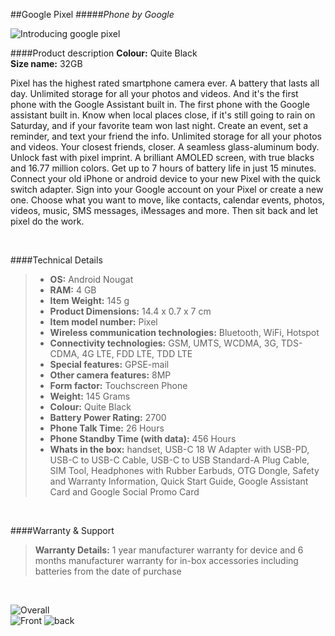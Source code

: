 ##Google Pixel
#####_Phone by Google_  

![Introducing google pixel](
http://g-ecx.images-amazon.com/images/G/31/aplusautomation/vendorimages/28e2c034-855a-4978-a31c-57a9a77c9a87.PNG._CB521782576__SR970,300_.png
)  

####Product description
**Colour:** Quite Black  
**Size name:** 32GB

Pixel has the highest rated smartphone camera ever. A battery that lasts all day. Unlimited storage for all your photos and videos. And it's the first phone with the Google Assistant built in. The first phone with the Google assistant built in. Know when local places close, if it's still going to rain on Saturday, and if your favorite team won last night. Create an event, set a reminder, and text your friend the info. Unlimited storage for all your photos and videos. Your closest friends, closer. A seamless glass-aluminum body. Unlock fast with pixel imprint. A brilliant AMOLED screen, with true blacks and 16.77 million colors. Get up to 7 hours of battery life in just 15 minutes. Connect your old iPhone or android device to your new Pixel with the quick switch adapter. Sign into your Google account on your Pixel or create a new one. Choose what you want to move, like contacts, calendar events, photos, videos, music, SMS messages, iMessages and more. Then sit back and let pixel do the work.

<br/>

####Technical Details
>* **OS:** Android Nougat
>* **RAM:** 4 GB
>* **Item Weight:** 145 g
>* **Product Dimensions:** 14.4 x 0.7 x 7 cm
>* **Item model number:** Pixel
>* **Wireless communication technologies:** Bluetooth, WiFi, Hotspot
>* **Connectivity technologies:** GSM, UMTS, WCDMA, 3G, TDS-CDMA, 4G LTE, FDD LTE, TDD LTE
>* **Special features:** GPSE-mail
>* **Other camera features:** 8MP
>* **Form factor:** Touchscreen Phone
>* **Weight:** 145 Grams
>* **Colour:** Quite Black
>* **Battery Power Rating:** 2700
>* **Phone Talk Time:** 26 Hours
>* **Phone Standby Time (with data):** 456 Hours
>* **Whats in the box:** handset, USB-C 18 W Adapter with USB-PD, USB-C to USB-C Cable, USB-C to USB Standard-A Plug Cable, SIM Tool, Headphones with Rubber Earbuds, OTG Dongle, Safety and Warranty Information, Quick Start Guide, Google Assistant Card and Google Social Promo Card

<br/>

####Warranty & Support
>**Warranty Details:** 1 year manufacturer warranty for device and 6 months manufacturer warranty for in-box accessories including batteries from the date of purchase

<br/>

![Overall](
http://ecx.images-amazon.com/images/I/81EVF-9svAL._SY445_.jpg
)  
![Front](
http://ecx.images-amazon.com/images/I/81aZp5cKDJL._SY606_.jpg
)
![back](
http://ecx.images-amazon.com/images/I/81jL9y9WjmL._SY445_.jpg
)

